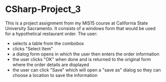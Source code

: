 # CSharp-Project_3
 This is a project assignment from my MIS15 course at California State University Sacramento.
 It consists of a windows form that would be used for a hypothetical restaurant order.
 The user:
  * selects a table from the combobox
  * clicks "Select Item"
  * a dialog form opens in which the user then enters the order information
  * the user clicks "OK" when done and is returned to the original form where the order details are displayed
  * the user can click "Save" which will open a "save as" dialog so they can choose a location to save the information
  
